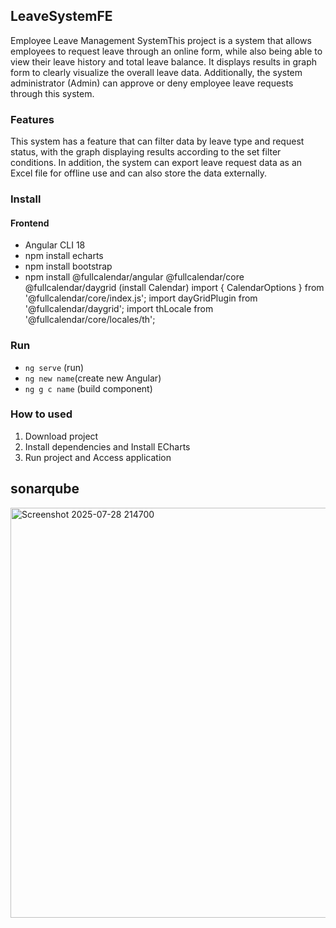 ## LeaveSystemFE
Employee Leave Management SystemThis project is a system that allows employees to request leave through an online form, while also being able to view their leave history and total leave balance. It displays results in graph form to clearly visualize the overall leave data. Additionally, the system administrator (Admin) can approve or deny employee leave requests through this system.

### Features
This system has a feature that can filter data by leave type and request status, with the graph displaying results according to the set filter conditions. In addition, the system can export leave request data as an Excel file for offline use and can also store the data externally.

### Install
#### Frontend
* Angular CLI 18
* npm install echarts
* npm install bootstrap
* npm install @fullcalendar/angular @fullcalendar/core @fullcalendar/daygrid (install Calendar)
import { CalendarOptions } from '@fullcalendar/core/index.js';
import dayGridPlugin from '@fullcalendar/daygrid';
import thLocale from '@fullcalendar/core/locales/th';
###  Run
* `ng serve` (run)
* `ng new name`(create new Angular)
* `ng g c name` (build component)

### How to used
1. Download project
2. Install dependencies and Install ECharts
3. Run project and Access application

## sonarqube
<img width="1219" height="656" alt="Screenshot 2025-07-28 214700" src="https://github.com/user-attachments/assets/7ef58dac-48ca-46e4-b0ab-44f7e4b018fd" />
